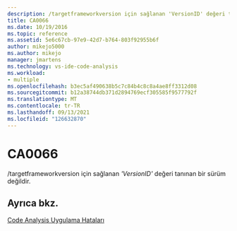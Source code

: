 ```yaml
---
description: /targetframeworkversion için sağlanan 'VersionID' değeri tanınan bir sürüm değildir.
title: CA0066
ms.date: 10/19/2016
ms.topic: reference
ms.assetid: 5e6c67cb-97e9-42d7-b764-803f92955b6f
author: mikejo5000
ms.author: mikejo
manager: jmartens
ms.technology: vs-ide-code-analysis
ms.workload:
- multiple
ms.openlocfilehash: b3ec5af490638b5c7c84b4c8c8a4ae8ff3312d08
ms.sourcegitcommit: b12a38744db371d2894769ecf305585f9577792f
ms.translationtype: MT
ms.contentlocale: tr-TR
ms.lasthandoff: 09/13/2021
ms.locfileid: "126632870"
---
```

# <a name="ca0066"></a>CA0066
/targetframeworkversion için sağlanan *'VersionID'* değeri tanınan bir sürüm değildir.

## <a name="see-also"></a>Ayrıca bkz.
[Code Analysis Uygulama Hataları](../code-quality/code-analysis-application-errors.md)
